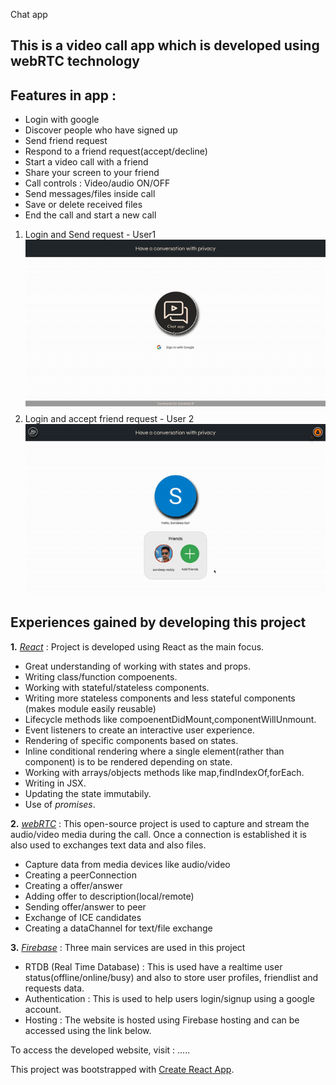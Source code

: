 Chat app 


## This is a video call app which is developed using webRTC technology

## Features in app :
  - Login with google 
  - Discover people who have signed up 
  - Send friend request 
  - Respond to a friend request(accept/decline)
  - Start a video call with a friend
  - Share your screen to your friend  
  - Call controls : Video/audio ON/OFF
  - Send messages/files inside call 
  - Save or delete received files 
  - End the call and start a new call

1. Login and Send request - User1 
![Alt text](./src/media/Chat-app-gif/Chat-app-1-login.gif "Chat-app-1-login_gif1")
2. Login and accept friend request - User 2
![Alt text](./src/media/Chat-app-gif/Chat-app-2-acceptRequest.gif "Chat-app-1-acceptRequest_gif2")

## Experiences gained by developing this project 
**1.** *[React](https://reactjs.org/)* : Project is developed using React as the main focus.
  - Great understanding of working with states and props.
  - Writing class/function compoenents.
  - Working with stateful/stateless components.
  - Writing more stateless components and less stateful components (makes module easily reusable)
  - Lifecycle methods like compoenentDidMount,componentWillUnmount.
  - Event listeners to create an interactive user experience.
  - Rendering of specific components based on states.
  - Inline conditional rendering where a single element(rather than component) is to be rendered depending on state.
  - Working with arrays/objects methods like map,findIndexOf,forEach.
  - Writing in JSX.
  - Updating the state immutabily. 
  - Use of *promises*. 
    
**2.** *[webRTC](https://webrtc.org/)* : This open-source project is used to capture and stream the audio/video media during the call. Once a connection is established it is also used to exchanges text data and also files.
  - Capture data from media devices like audio/video
  - Creating a peerConnection
  - Creating a offer/answer
  - Adding offer to description(local/remote)
  - Sending offer/answer to peer
  - Exchange of ICE candidates
  - Creating a dataChannel for text/file exchange
  
**3.** *[Firebase](https://firebase.google.com/)* : Three main services are used in this project 
  - RTDB (Real Time Database) : This is used have a realtime user status(offline/online/busy) and also to store user profiles, friendlist and requests data. 
  - Authentication : This is used to help users login/signup using a google account. 
  - Hosting : The website is hosted using Firebase hosting and can be accessed using the link below.
  
 To access the developed website, visit : .....





This project was bootstrapped with [Create React App](https://github.com/facebook/create-react-app).

